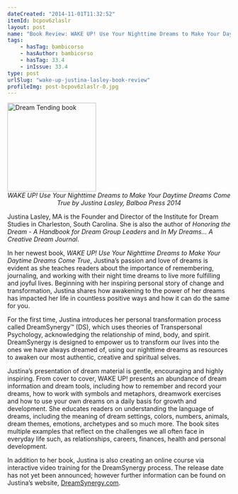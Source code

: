 ```yaml
---
dateCreated: "2014-11-01T11:32:52"
itemId: bcpov6zlaslr
layout: post
name: "Book Review: WAKE UP! Use Your Nighttime Dreams to Make Your Daytime Dreams Come True"
tags:
    - hasTag: bambicorso
    - hasAuthor: bambicorso
    - hasTag: 33.4
    - inIssue: 33.4
type: post
urlSlug: "wake-up-justina-lasley-book-review"
profileImg: post-bcpov6zlaslr-0.jpg
---
```


<a href="http://www.brownwalker.com/book/1612337260">
<img src="../images/post-bcpov6zlaslr-0.jpg" width="200" height="auto" alt="Dream Tending book"/>
</a>
<!--nopreview--><div style="text-align:center"><i>WAKE UP! Use Your Nighttime Dreams to Make Your Daytime Dreams Come True by Justina Lasley, Balboa Press 2014</i></div><!--/nopreview-->

Justina Lasley, MA is the Founder and Director of the Institute for Dream Studies in Charleston, South Carolina. She is also the author of _Honoring the Dream - A Handbook for Dream Group Leaders_ and _In My Dreams… A Creative Dream Journal_.

In her newest book, _WAKE UP! Use Your Nighttime Dreams to Make Your Daytime Dreams Come True_, Justina’s passion and love of dreams is evident as she teaches readers about the importance of remembering, journaling, and working with their night time dreams to live more fulfilling and joyful lives. Beginning with her inspiring personal story of change and transformation, Justina shares how awakening to the power of her dreams has impacted her life in countless positive ways and how it can do the same for you.

For the first time, Justina introduces her personal transformation process called DreamSynergy™ (DS), which uses theories of Transpersonal Psychology, acknowledging the relationship of mind, body, and spirit. DreamSynergy is designed to empower us to transform our lives into the ones we have always dreamed of, using our nighttime dreams as resources to awaken our most authentic, creative and spiritual selves.

Justina’s presentation of dream material is gentle, encouraging and highly inspiring. From cover to cover, WAKE UP! presents an abundance of dream information and dream tools, including how to remember and record your dreams, how to work with symbols and metaphors, dreamwork exercises and how to use your own dreams on a daily basis for growth and development. She educates readers on understanding the language of dreams, including the meaning of dream settings, colors, numbers, animals, dream themes, emotions, archetypes and so much more. The book sites multiple examples that reflect on the challenges we all often face in everyday life such, as relationships, careers, finances, health and personal development.

In addition to her book, Justina is also creating an online course via interactive video training for the DreamSynergy process. The release date has not yet been announced; however further information can be found on Justina’s website, [DreamSynergy.com](https://dreamsynergy.com/).
